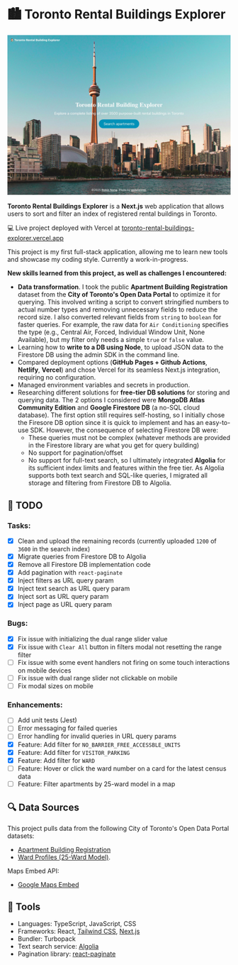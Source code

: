 # 🏙️ Toronto Rental Buildings Explorer

![Landing page](./public/home-page-screenshot.jpg)

**Toronto Rental Buildings Explorer** is a **Next.js** web application that allows users to sort and filter an index of registered rental buildings in Toronto.

💻 Live project deployed with Vercel at [toronto-rental-buildings-explorer.vercel.app](https://toronto-rental-buildings-explorer.vercel.app/)

This project is my first full-stack application, allowing me to learn new tools and showcase my coding style. Currently a work-in-progress.

**New skills learned from this project, as well as challenges I encountered:**

- **Data transformation**. I took the public **Apartment Building Registration** dataset from the **City of Toronto's Open Data Portal** to optimize it for querying. This involved writing a script to convert stringified numbers to actual number types and removing unnecessary fields to reduce the record size. I also converted relevant fields from `string` to `boolean` for faster queries. For example, the raw data for `Air Conditioning` specifies the type (e.g., Central Air, Forced, Individual Window Unit, None Available), but my filter only needs a simple `true` or `false` value.
- Learning how to **write to a DB using Node**, to upload JSON data to the Firestore DB using the admin SDK in the command line.
- Compared deployment options (**GitHub Pages + Github Actions**, **Netlify**, **Vercel**) and chose Vercel for its seamless Next.js integration, requiring no configuration.
- Managed environment variables and secrets in production.
- Researching different solutions for **free-tier DB solutions** for storing and querying data. The 2 options I considered were **MongoDB Atlas Community Edition** and **Google Firestore DB** (a no-SQL cloud database). The first option still requires self-hosting, so I initially chose the Firesore DB option since it is quick to implement and has an easy-to-use SDK. However, the consequence of selecting Firestore DB were:
  - These queries must not be complex (whatever methods are provided in the Firestore library are what you get for query building)
  - No support for pagination/offset
  - No support for full-text search, so I ultimately integrated **Algolia** for its sufficient index limits and features within the free tier. As Algolia supports both text search and SQL-like queries, I migrated all storage and filtering from Firestore DB to Algolia.

## 📝 TODO

### Tasks:

- [x] Clean and upload the remaining records (currently uploaded `1200` of `3600` in the search index)
- [x] Migrate queries from Firestore DB to Algolia
- [x] Remove all Firestore DB implementation code
- [x] Add pagination with `react-paginate`
- [x] Inject filters as URL query param
- [x] Inject text search as URL query param
- [x] Inject sort as URL query param
- [x] Inject page as URL query param

### Bugs:

- [x] Fix issue with initializing the dual range slider value
- [x] Fix issue with `Clear All` button in filters modal not resetting the range filter
- [ ] Fix issue with some event handlers not firing on some touch interactions on mobile devices
- [ ] Fix issue with dual range slider not clickable on mobile
- [ ] Fix modal sizes on mobile

### Enhancements:

- [ ] Add unit tests (Jest)
- [ ] Error messaging for failed queries
- [ ] Error handling for invalid queries in URL query params
- [x] Feature: Add filter for `NO_BARRIER_FREE_ACCESSBLE_UNITS`
- [x] Feature: Add filter for `VISITOR_PARKING`
- [x] Feature: Add filter for `WARD`
- [ ] Feature: Hover or click the ward number on a card for the latest census data
- [ ] Feature: Filter apartments by 25-ward model in a map

## 🔍 Data Sources

This project pulls data from the following City of Toronto's Open Data Portal datasets:

- [Apartment Building Registration](https://open.toronto.ca/dataset/apartment-building-registration/)
- [Ward Profiles (25-Ward Model)](https://open.toronto.ca/dataset/ward-profiles-25-ward-model/).

Maps Embed API:

- [Google Maps Embed](https://developers.google.com/maps/documentation/embed/get-started)

## 🧰 Tools

- Languages: TypeScript, JavaScript, CSS
- Frameworks: React, [Tailwind CSS](https://tailwindcss.com), [Next.js](https://nextjs.org/docs)
- Bundler: Turbopack
- Text search service: [Algolia](https://www.algolia.com/doc/api-client/javascript/getting-started/#install)
- Pagination library: [react-paginate](https://www.npmjs.com/package/react-paginate)
